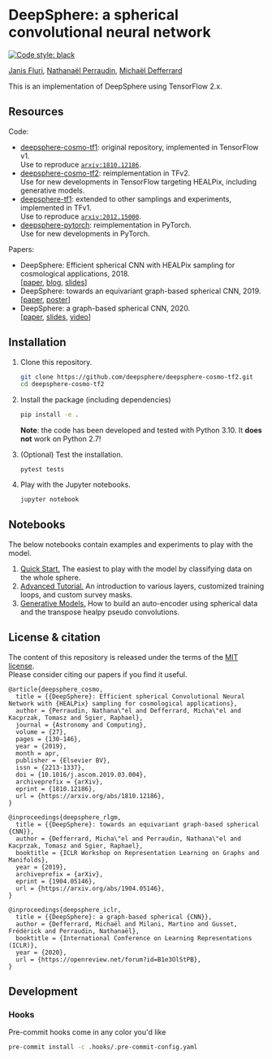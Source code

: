 # DeepSphere: a spherical convolutional neural network

[![Code style: black](https://img.shields.io/badge/code%20style-black-000000.svg)](https://github.com/psf/black)

[Janis Fluri](http://www.da.inf.ethz.ch/people/JanisFluri),
[Nathanaël Perraudin](https://perraudin.info),
[Michaël Defferrard](https://deff.ch)

This is an implementation of DeepSphere using TensorFlow 2.x.

## Resources

Code:
* [deepsphere-cosmo-tf1](https://github.com/deepsphere/deepsphere-cosmo-tf1): original repository, implemented in TensorFlow v1. \
  Use to reproduce [`arxiv:1810.12186`][paper_cosmo].
* [deepsphere-cosmo-tf2](https://github.com/deepsphere/deepsphere-cosmo-tf2): reimplementation in TFv2. \
  Use for new developments in TensorFlow targeting HEALPix, including generative models.
* [deepsphere-tf1](https://github.com/deepsphere/deepsphere-tf1): extended to other samplings and experiments, implemented in TFv1. \
  Use to reproduce [`arxiv:2012.15000`][paper_iclr].
* [deepsphere-pytorch](https://github.com/deepsphere/deepsphere-pytorch): reimplementation in PyTorch. \
  Use for new developments in PyTorch.

Papers:
* DeepSphere: Efficient spherical CNN with HEALPix sampling for cosmological applications, 2018.\
  [[paper][paper_cosmo], [blog](https://datascience.ch/deepsphere-a-neural-network-architecture-for-spherical-data), [slides](https://doi.org/10.5281/zenodo.3243380)]
* DeepSphere: towards an equivariant graph-based spherical CNN, 2019.\
  [[paper][paper_rlgm], [poster](https://doi.org/10.5281/zenodo.2839355)]
* DeepSphere: a graph-based spherical CNN, 2020.\
  [[paper][paper_iclr], [slides](https://doi.org/10.5281/zenodo.3777976), [video](https://youtu.be/NC_XLbbCevk)]

[paper_cosmo]: https://arxiv.org/abs/1810.12186
[paper_rlgm]: https://arxiv.org/abs/1904.05146
[paper_iclr]: https://arxiv.org/abs/2012.15000

## Installation

1. Clone this repository.
   ```sh
   git clone https://github.com/deepsphere/deepsphere-cosmo-tf2.git
   cd deepsphere-cosmo-tf2
   ```

2. Install the package (including dependencies)
   ```sh
   pip install -e .
   ```
   **Note**: the code has been developed and tested with Python 3.10.
   It **does not** work on Python 2.7!

3. (Optional) Test the installation.
   ```
   pytest tests
   ```

4. Play with the Jupyter notebooks.
   ```sh
   jupyter notebook
   ```

## Notebooks

The below notebooks contain examples and experiments to play with the model.

1. [Quick Start.][whole_sphere]
   The easiest to play with the model by classifying data on the whole sphere.
2. [Advanced Tutorial.][advanced]
   An introduction to various layers, customized training loops, and custom survey masks.
3. [Generative Models.][generative]
   How to build an auto-encoder using spherical data and the transpose healpy pseudo convolutions.

[whole_sphere]: https://nbviewer.jupyter.org/github/deepsphere/deepsphere-cosmo-tf2/blob/master/examples/quick_start.ipynb
[advanced]: https://nbviewer.jupyter.org/github/deepsphere/deepsphere-cosmo-tf2/blob/master/examples/advanced_tutorial.ipynb
[generative]: https://nbviewer.jupyter.org/github/deepsphere/deepsphere-cosmo-tf2/blob/master/examples/generative_models.ipynb

## License & citation

The content of this repository is released under the terms of the [MIT license](LICENCE.txt).\
Please consider citing our papers if you find it useful.

```
@article{deepsphere_cosmo,
  title = {{DeepSphere}: Efficient spherical Convolutional Neural Network with {HEALPix} sampling for cosmological applications},
  author = {Perraudin, Nathana\"el and Defferrard, Micha\"el and Kacprzak, Tomasz and Sgier, Raphael},
  journal = {Astronomy and Computing},
  volume = {27},
  pages = {130-146},
  year = {2019},
  month = apr,
  publisher = {Elsevier BV},
  issn = {2213-1337},
  doi = {10.1016/j.ascom.2019.03.004},
  archiveprefix = {arXiv},
  eprint = {1810.12186},
  url = {https://arxiv.org/abs/1810.12186},
}
```

```
@inproceedings{deepsphere_rlgm,
  title = {{DeepSphere}: towards an equivariant graph-based spherical {CNN}},
  author = {Defferrard, Micha\"el and Perraudin, Nathana\"el and Kacprzak, Tomasz and Sgier, Raphael},
  booktitle = {ICLR Workshop on Representation Learning on Graphs and Manifolds},
  year = {2019},
  archiveprefix = {arXiv},
  eprint = {1904.05146},
  url = {https://arxiv.org/abs/1904.05146},
}
```

```
@inproceedings{deepsphere_iclr,
  title = {{DeepSphere}: a graph-based spherical {CNN}},
  author = {Defferrard, Michaël and Milani, Martino and Gusset, Frédérick and Perraudin, Nathanaël},
  booktitle = {International Conference on Learning Representations (ICLR)},
  year = {2020},
  url = {https://openreview.net/forum?id=B1e3OlStPB},
}
```

## Development

### Hooks

Pre-commit hooks come in any color you'd like

```bash
pre-commit install -c .hooks/.pre-commit-config.yaml
```